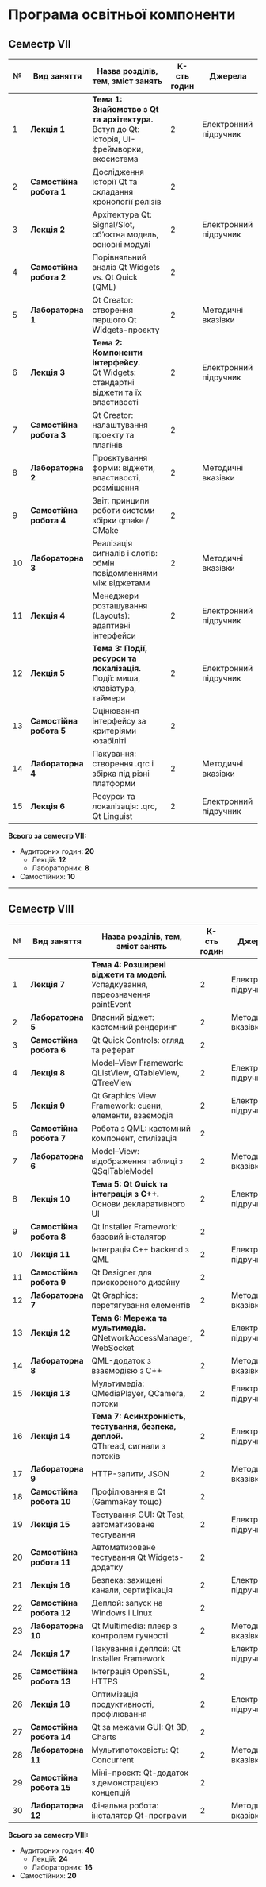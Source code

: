 # Програма освітньої компоненти

## Семестр VII

| № | Вид заняття | Назва розділів, тем, зміст занять | К-сть годин | Джерела |
|---|-------------|------------------------------------|-------------|---------|
| 1 | **Лекція 1** | **Тема 1: Знайомство з Qt та архітектура.**<br> Вступ до Qt: історія, UI-фреймворки, екосистема | 2 | Електронний підручник |
| 2 | **Самостійна робота 1** | Дослідження історії Qt та складання хронології релізів | 2 | |
| 3 | **Лекція 2** | Архітектура Qt: Signal/Slot, об’єктна модель, основні модулі | 2 | Електронний підручник |
| 4 | **Самостійна робота 2** | Порівняльний аналіз Qt Widgets vs. Qt Quick (QML) | 2 | |
| 5 | **Лабораторна 1** | Qt Creator: створення першого Qt Widgets-проєкту | 2 | Методичні вказівки |
| 6 | **Лекція 3** | **Тема 2: Компоненти інтерфейсу.**<br> Qt Widgets: стандартні віджети та їх властивості | 2 | Електронний підручник |
| 7 | **Самостійна робота 3** | Qt Creator: налаштування проекту та плагінів | 2 | |
| 8 | **Лабораторна 2** | Проєктування форми: віджети, властивості, розміщення | 2 | Методичні вказівки |
| 9 | **Самостійна робота 4** | Звіт: принципи роботи системи збірки qmake / CMake | 2 | |
| 10 | **Лабораторна 3** | Реалізація сигналів і слотів: обмін повідомленнями між віджетами | 2 | Методичні вказівки |
| 11 | **Лекція 4** | Менеджери розташування (Layouts): адаптивні інтерфейси | 2 | Електронний підручник |
| 12 | **Лекція 5** | **Тема 3: Події, ресурси та локалізація.**<br> Події: миша, клавіатура, таймери | 2 | Електронний підручник |
| 13 | **Самостійна робота 5** | Оцінювання інтерфейсу за критеріями юзабіліті | 2 | |
| 14 | **Лабораторна 4** | Пакування: створення .qrc і збірка під різні платформи | 2 | Методичні вказівки |
| 15 | **Лекція 6** | Ресурси та локалізація: .qrc, Qt Linguist | 2 | Електронний підручник |

**Всього за семестр VII:**
- Аудиторних годин: **20**
  - Лекцій: **12**
  - Лабораторних: **8**
- Самостійних: **10**

---

## Семестр VIII

| № | Вид заняття | Назва розділів, тем, зміст занять | К-сть годин | Джерела |
|---|-------------|------------------------------------|-------------|---------|
| 1 | **Лекція 7** | **Тема 4: Розширені віджети та моделі.**<br> Успадкування, переозначення paintEvent | 2 | Електронний підручник |
| 2 | **Лабораторна 5** | Власний віджет: кастомний рендеринг | 2 | Методичні вказівки |
| 3 | **Самостійна робота 6** | Qt Quick Controls: огляд та реферат | 2 | |
| 4 | **Лекція 8** | Model–View Framework: QListView, QTableView, QTreeView | 2 | Електронний підручник |
| 5 | **Лекція 9** | Qt Graphics View Framework: сцени, елементи, взаємодія | 2 | Електронний підручник |
| 6 | **Самостійна робота 7** | Робота з QML: кастомний компонент, стилізація | 2 | |
| 7 | **Лабораторна 6** | Model–View: відображення таблиці з QSqlTableModel | 2 | Методичні вказівки |
| 8 | **Лекція 10** | **Тема 5: Qt Quick та інтеграція з C++.**<br> Основи декларативного UI | 2 | Електронний підручник |
| 9 | **Самостійна робота 8** | Qt Installer Framework: базовий інсталятор | 2 | |
| 10 | **Лекція 11** | Інтеграція C++ backend з QML | 2 | Електронний підручник |
| 11 | **Самостійна робота 9** | Qt Designer для прискореного дизайну | 2 | |
| 12 | **Лабораторна 7** | Qt Graphics: перетягування елементів | 2 | Методичні вказівки |
| 13 | **Лекція 12** | **Тема 6: Мережа та мультимедіа.**<br> QNetworkAccessManager, WebSocket | 2 | Електронний підручник |
| 14 | **Лабораторна 8** | QML-додаток з взаємодією з C++ | 2 | Методичні вказівки |
| 15 | **Лекція 13** | Мультимедіа: QMediaPlayer, QCamera, потоки | 2 | Електронний підручник |
| 16 | **Лекція 14** | **Тема 7: Асинхронність, тестування, безпека, деплой.**<br> QThread, сигнали з потоків | 2 | Електронний підручник |
| 17 | **Лабораторна 9** | HTTP-запити, JSON | 2 | Методичні вказівки |
| 18 | **Самостійна робота 10** | Профілювання в Qt (GammaRay тощо) | 2 | |
| 19 | **Лекція 15** | Тестування GUI: Qt Test, автоматизоване тестування | 2 | Електронний підручник |
| 20 | **Самостійна робота 11** | Автоматизоване тестування Qt Widgets-додатку | 2 | |
| 21 | **Лекція 16** | Безпека: захищені канали, сертифікація | 2 | Електронний підручник |
| 22 | **Самостійна робота 12** | Деплой: запуск на Windows і Linux | 2 | |
| 23 | **Лабораторна 10** | Qt Multimedia: плеєр з контролем гучності | 2 | Методичні вказівки |
| 24 | **Лекція 17** | Пакування і деплой: Qt Installer Framework | | Електронний підручник |
| 25 | **Самостійна робота 13** | Інтеграція OpenSSL, HTTPS | 2 | |
| 26 | **Лекція 18** | Оптимізація продуктивності, профілювання | 2 | Електронний підручник |
| 27 | **Самостійна робота 14** | Qt за межами GUI: Qt 3D, Charts | 2 | |
| 28 | **Лабораторна 11** | Мультипотоковість: Qt Concurrent | 2 | Методичні вказівки |
| 29 | **Самостійна робота 15** | Міні-проєкт: Qt-додаток з демонстрацією концепцій | 2 | |
| 30 | **Лабораторна 12** | Фінальна робота: інсталятор Qt-програми | 2 | Методичні вказівки |

**Всього за семестр VIII:**
- Аудиторних годин: **40**
  - Лекцій: **24**
  - Лабораторних: **16**
- Самостійних: **20**
